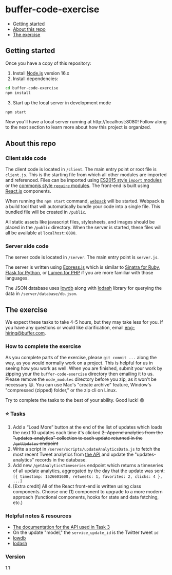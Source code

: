# buffer-code-exercise

* [Getting started](#getting-started)
* [About this repo](#about-this-repo)
* [The exercise](#the-exercise)

## Getting started

Once you have a copy of this repository:

1. Install [Node.js](https://nodejs.org/en/) version 16.x
2. Install dependencies:

```bash
cd buffer-code-exercise
npm install
```

3. Start up the local server in development mode

```bash
npm start
```

Now you'll have a local server running at http://localhost:8080! Follow
along to the next section to learn more about how this project is organized.
## About this repo

### Client side code

The client code is located in `/client`. The main entry point or root file
is `client.js`. This is the starting file from which all other modules are
imported and referenced. Files can be imported using [ES2015 style `import` modules](https://developer.mozilla.org/en-US/docs/Web/JavaScript/Reference/Statements/import)
or the [commonjs style `require` modules](http://www.commonjs.org/specs/modules/1.0/).
The front-end is built using [React.js](https://reactjs.org/) components.

When running the `npm start` command, [`webpack`](https://webpack.js.org/)
will be started. Webpack is a build tool that will automatically bundle your
code into a single file. This bundled file will be created in `/public`.

All static assets like javascript files, stylesheets, and images should be
placed in the `/public` directory. When the server is started, these files will
all be available at `localhost:8080`.

### Server side code

The server code is located in `/server`. The main entry point is `server.js`.

The server is written using [Express.js](https://expressjs.com/) which is
similar to [Sinatra for Ruby](http://sinatrarb.com/),
[Flask for Python](http://flask.pocoo.org/), or
[Lumen for PHP](https://lumen.laravel.com/) if you are more familiar with
those languages.

The JSON database uses [lowdb](https://github.com/typicode/lowdb)
along with [lodash](https://lodash.com/docs/4.17.10) library for
querying the data in `/server/database/db.json`.

## The exercise

We expect these tasks to take 4-5 hours, but they may take less for you. If you have any questions or would like clarification, email eng-hiring@buffer.com.

### How to complete the exercise

As you complete parts of the exercise, please `git commit ...` along the way, as you would normally work on a project. This is helpful for us in seeing how you work as well. When you are finished, submit your work by zipping your the `buffer-code-exercise` directory then emailing it to us. Please remove the `node_modules` directory before you zip, as it won't be necessary 😉. You can use Mac's "create archive" feature, Window's "compressed (zipped) folder," or the zip cli on Linux.

Try to complete the tasks to the best of your ability. Good luck! 😃

### ⭐️ Tasks

1. Add a “Load More” button at the end of the list of updates which loads the next 10 updates each time it's clicked
~~2. Append analytics from the "updates-analytics" collection to each update returned in the `/getUpdates` endpoint~~
3. Write a script in `/server/scripts/updateAnalyticsData.js` to fetch the most recent Tweet analytics from [the API](https://github.com/bufferapp/buffer-code-exercise-api#buffer-code-exercise-api) and update the "updates-analytics" records in the database.
4. Add new `/getAnalyticsTimeseries` endpoint which returns a timeseries of all update analytics, aggregated by the day that the update was sent: `[{ timestamp: 1526601600, retweets: 1, favorites: 2, clicks: 4 }, ...]`
5. [Extra credit] All of the React front-end is written using class components. Choose one (1) component to upgrade to a more modern approach (functional components, hooks for state and data fetching, etc.)

### Helpful notes & resources

* [The documentation for the API used in Task 3](https://github.com/bufferapp/buffer-code-exercise-api#buffer-code-exercise-api)
* On the update "model," the `service_update_id` is the Twitter tweet `id`
* [lowdb](https://github.com/typicode/lowdb)
* [lodash](https://lodash.com/docs/4.17.10)

### Version

1.1
